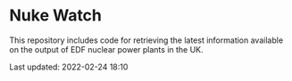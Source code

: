 # Nuke Watch

This repository includes code for retrieving the latest information available on the output of EDF nuclear power plants in the UK.

Last updated: 2022-02-24 18:10